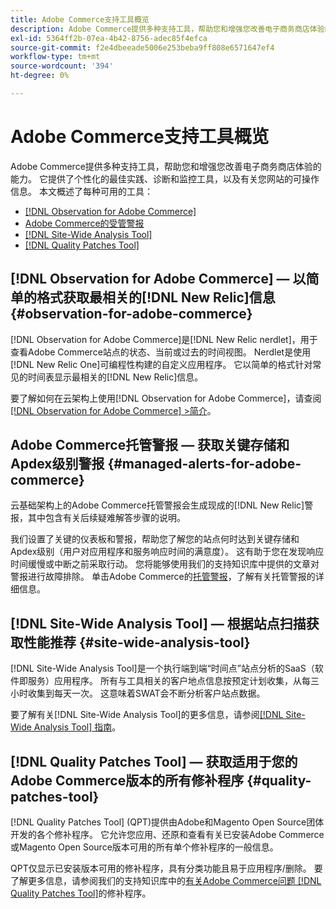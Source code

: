 ```yaml
---
title: Adobe Commerce支持工具概览
description: Adobe Commerce提供多种支持工具，帮助您和增强您改善电子商务商店体验的能力。
exl-id: 5364ff2b-07ea-4b42-8756-adec85f4efca
source-git-commit: f2e4dbeeade5006e253beba9ff808e6571647ef4
workflow-type: tm+mt
source-wordcount: '394'
ht-degree: 0%

---
```


# Adobe Commerce支持工具概览

Adobe Commerce提供多种支持工具，帮助您和增强您改善电子商务商店体验的能力。
它提供了个性化的最佳实践、诊断和监控工具，以及有关您网站的可操作信息。
本文概述了每种可用的工具：

* [[!DNL Observation for Adobe Commerce]](#observation-for-adobe-commerce)
* [Adobe Commerce的受管警报](#managed-alerts-for-adobe-commerce)
* [[!DNL Site-Wide Analysis Tool]](#site-wide-analysis-tool)
* [[!DNL Quality Patches Tool]](#quality-patches-tool)

## [!DNL Observation for Adobe Commerce] — 以简单的格式获取最相关的[!DNL New Relic]信息 {#observation-for-adobe-commerce}

[!DNL Observation for Adobe Commerce]是[!DNL New Relic nerdlet]，用于查看Adobe Commerce站点的状态、当前或过去的时间视图。 Nerdlet是使用[!DNL New Relic One]可编程性构建的自定义应用程序。 它以简单的格式针对常见的时间表显示最相关的[!DNL New Relic]信息。

要了解如何在云架构上使用[!DNL Observation for Adobe Commerce]，请查阅[[!DNL Observation for Adobe Commerce] >简介](https://experienceleague.adobe.com/docs/commerce-operations/tools/observation-for-adobe-commerce/intro.html)。

## Adobe Commerce托管警报 — 获取关键存储和Apdex级别警报  {#managed-alerts-for-adobe-commerce}

云基础架构上的Adobe Commerce托管警报会生成现成的[!DNL New Relic]警报，其中包含有关后续疑难解答步骤的说明。

我们设置了关键的仪表板和警报，帮助您了解您的站点何时达到关键存储和Apdex级别（用户对应用程序和服务响应时间的满意度）。 这有助于您在发现响应时间缓慢或中断之前采取行动。 您将能够使用我们的支持知识库中提供的文章对警报进行故障排除。 单击Adobe Commerce的[托管警报](/help/support-tools/managed-alerts-for-adobe-commerce/managed-alerts-for-magento-commerce.md)，了解有关托管警报的详细信息。


## [!DNL Site-Wide Analysis Tool] — 根据站点扫描获取性能推荐 {#site-wide-analysis-tool}

[!DNL Site-Wide Analysis Tool]是一个执行端到端“时间点”站点分析的SaaS（软件即服务）应用程序。 所有与工具相关的客户地点信息按预定计划收集，从每三小时收集到每天一次。 这意味着SWAT会不断分析客户站点数据。

要了解有关[!DNL Site-Wide Analysis Tool]的更多信息，请参阅[[!DNL Site-Wide Analysis Tool] 指南](https://experienceleague.adobe.com/docs/commerce-operations/tools/site-wide-analysis-tool/intro.html)。

## [!DNL Quality Patches Tool] — 获取适用于您的Adobe Commerce版本的所有修补程序 {#quality-patches-tool}

[!DNL Quality Patches Tool] (QPT)提供由Adobe和Magento Open Source团体开发的各个修补程序。 它允许您应用、还原和查看有关已安装Adobe Commerce或Magento Open Source版本可用的所有单个修补程序的一般信息。

QPT仅显示已安装版本可用的修补程序，具有分类功能且易于应用程序/删除。 要了解更多信息，请参阅我们的支持知识库中的[有关Adobe Commerce问题 [!DNL Quality Patches Tool]](/help/support-tools/patches-available-in-qpt-tool/check-patch-for-magento-issue-with-magento-quality-patches.md)的修补程序。
